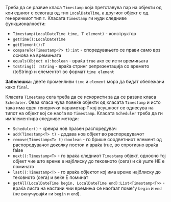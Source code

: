 Треба да се развие класа `Timestamp` која претставува пар на објекти од кои едниот е секогаш од тип `LocalDateTime`, а другиот објект е од генеричкиот тип `T`. Класата `Timestamp` ги нуди следниве функционалности:

- `Timestamp(LocalDateTime time, T element)` - конструктор
- `getTime():LocalDateTime`
- `getElement():T`
- `compareTo(Timestamp<?> t):int` - споредувањето се прави само врз основа на времињата 
- `equals(Object o):boolean` - враќа `true` ако се исти времињата
- `toString() :String` - враќа стринг репрезентација со времето (toString) и елементот во формат `time element`

**Забелешка**: двете променливи `time` и `element` мора да бидат обележани како `final`.

Класата `Timestamp` сега треба да се искористи за да се развие класа `Scheduler`. Оваа класа чува повеќе објекти од класата `Timestamp` и исто така има еден генерички параметар `T` кој всушност се однесува на типот на објект кој се наоѓа во `Timestamp`. Класата `Scheduler` треба да ги имплементира следниве методи:

- `Scheduler()` - креира нов празен распоредувач
- `add(Timestamp<T> t)` - додава  нов објект во распоредувачот
- `remove(Timestamp<T> t):boolean` - го брише соодветниот елемент од распоредувачот доколку постои и враќа true, во спротивно враќа false
- `next():Timestamp<T>` - го враќа следниот `Timestamp` објект, односно тој објект чие што време е најблиску до тековното (сега) и сѐ уште НЕ е поминато
- `last():Timestamp<T>` - го враќа објектот кој има време најблиску до тековното (сега) и веќе E поминат
- `getAll(LocalDateTime begin, LocalDateTime end):List<Timestamp<T>>` - враќа листа на настани чии времиња се наоѓаат помеѓу `begin` и `end` (не вклучувајќи ги `begin` и `end`).
